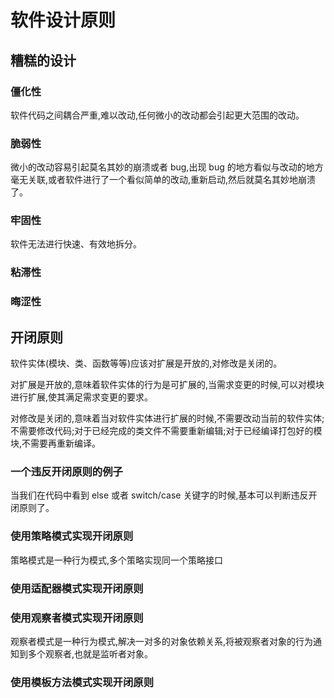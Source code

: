 # 软件设计原则


## 糟糕的设计
### 僵化性
软件代码之间耦合严重,难以改动,任何微小的改动都会引起更大范围的改动。

### 脆弱性
微小的改动容易引起莫名其妙的崩溃或者 bug,出现 bug 的地方看似与改动的地方毫无关联,或者软件进行了一个看似简单的改动,重新启动,然后就莫名其妙地崩溃了。

### 牢固性
软件无法进行快速、有效地拆分。

### 粘滞性

### 晦涩性

## 开闭原则
软件实体(模块、类、函数等等)应该对扩展是开放的,对修改是关闭的。

对扩展是开放的,意味着软件实体的行为是可扩展的,当需求变更的时候,可以对模块进行扩展,使其满足需求变更的要求。

对修改是关闭的,意味着当对软件实体进行扩展的时候,不需要改动当前的软件实体;不需要修改代码;对于已经完成的类文件不需要重新编辑;对于已经编译打包好的模块,不需要再重新编译。

### 一个违反开闭原则的例子
当我们在代码中看到 else 或者 switch/case 关键字的时候,基本可以判断违反开闭原则了。

### 使用策略模式实现开闭原则
策略模式是一种行为模式,多个策略实现同一个策略接口

### 使用适配器模式实现开闭原则

### 使用观察者模式实现开闭原则
观察者模式是一种行为模式,解决一对多的对象依赖关系,将被观察者对象的行为通知到多个观察者,也就是监听者对象。

### 使用模板方法模式实现开闭原则



